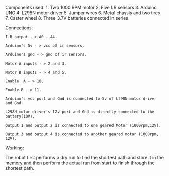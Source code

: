 Components used:
	1. Two 1000 RPM motor
            2. Five I.R sensors
	3. Arduino UNO
	4. L298N motor driver
	5. Jumper wires
	6. Metal chassis and two tires
	7. Caster wheel
	8. Three 3.7V  batteries connected in series

Connections:

	I.R output - > A0 - A4.

	Arduino's 5v - > vcc of ir sensors.

	Arduino's gnd - > gnd of ir sensors.

	Motor A inputs - > 2 and 3.

	Motor B inputs - > 4 and 5.

	Enable  A - > 10.

	Enable B - > 11.

	Arduino's vcc port and Gnd is connected to 5v of L298N motor driver and Gnd. 

	L298N motor driver's 12v port and Gnd is directly connected to the battery(10V).

	Output 1 and output 2 is connected to one geared Motor (1000rpm,12V).

	Output 3 and output 4 is connected to another geared motor (1000rpm, 12V).

Working:

The robot first performs a dry run to find the shortest path and store it in the memory and then perform the actual run from start to finish through the shortest path.
